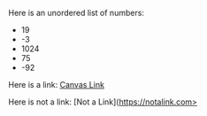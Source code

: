 Here is an unordered list of numbers:
- 19
- -3
- 1024
- 75
- -92

Here is a link:
[Canvas Link](https://canvas.ucsd.edu)

Here is not a link:
[Not a Link](https://notalink.com>